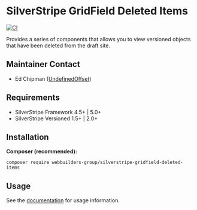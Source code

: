 SilverStripe GridField Deleted Items
=================
[![CI](https://github.com/webbuilders-group/silverstripe-gridfield-deleted-items/actions/workflows/ci.yml/badge.svg)](https://github.com/webbuilders-group/silverstripe-gridfield-deleted-items/actions/workflows/ci.yml)

Provides a series of components that allows you to view versioned objects that have been deleted from the draft site.

## Maintainer Contact
* Ed Chipman ([UndefinedOffset](https://github.com/UndefinedOffset))


## Requirements
* SilverStripe Framework 4.5+ | 5.0+
* SilverStripe Versioned 1.5+ | 2.0+


## Installation
__Composer (recommended):__
```
composer require webbuilders-group/silverstripe-gridfield-deleted-items
```


## Usage
See the [documentation](docs/en) for usage information.

